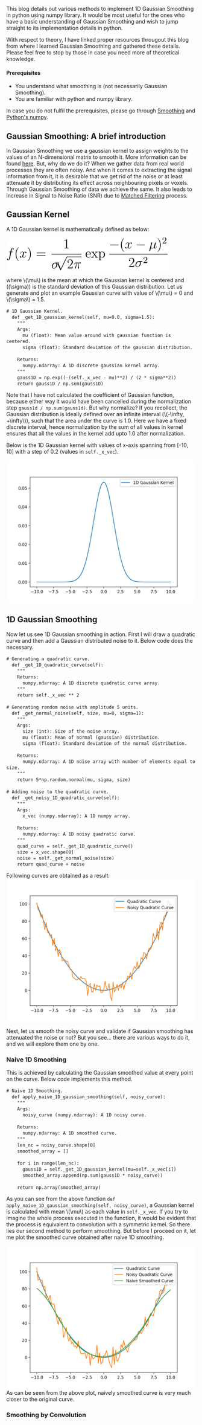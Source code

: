This blog details out various methods to implement 1D Gaussian Smoothing in python using numpy library. It would be most useful for the ones who have a basic understanding of Gaussian Smoothing and wish to jump straight to its 
implementation details in python.

With respect to theory, I have linked proper resources througout this blog from where I learned Gaussian Smoothing and gathered
these details. Please feel free to stop by those in case you need more of theoretical knowledge.

#### Prerequisites
  - You understand what smoothing is (not necessarily Gaussian Smoothing).
  - You are familiar with python and numpy library.

In case you do not fulfil the prerequisites, please go through [Smoothing](
http://web.uconn.edu/cunningham/econ397/smoothing.pdf) and [Python's numpy](http://cs231n.github.io/python-numpy-tutorial/).

## Gaussian Smoothing: A brief introduction
In Gaussian Smoothing we use a gaussian kernel to assign weights to the values of an N-dimensional matrix to smooth it. More
information can be found [here](https://homepages.inf.ed.ac.uk/rbf/HIPR2/gsmooth.htm). But, why do we do it? When we gather 
data from real world processes they are often noisy. And when it comes to extracting the signal information from it, it is 
desirable that we get rid of the noise or at least attenuate it by distributing its effect across neighbouring pixels or 
voxels. Through Gaussian Smoothing of data we achieve the same. It also leads to increase in Signal to Noise Ratio (SNR) due to 
[Matched Filtering](https://crewes.org/ForOurSponsors/ResearchReports/2002/2002-46.pdf) process.

## Gaussian Kernel
A 1D Gaussian kernel is mathematically defined as below:

![](/assets/gauss1dEqn.svg)

where \\(\mu\\) is the mean at which the Gaussian kernel is centered and \((\sigma\)) is the standard deviation of this Gaussian distribution. Let us generate and plot an example Gaussian curve with value of \\(\mu\\) = 0 and \\(\sigma\\) = 1.5.  

```
# 1D Gaussian Kernel.
  def _get_1D_gaussian_kernel(self, mu=0.0, sigma=1.5):
    """
    Args:
      mu (float): Mean value around with gaussian function is centered.
      sigma (float): Standard deviation of the gaussian distribution.

    Returns:
      numpy.ndarray: A 1D discrete gaussian kernel array.
    """
    gauss1D = np.exp((-(self._x_vec - mu)**2) / (2 * sigma**2))
    return gauss1D / np.sum(gauss1D)
```
Note that I have not calculated the coefficient of Gaussian function, because either way it would have been cancelled during the normalization step `gauss1d / np.sum(gauss1d)`. But why normalize? If you recollect, the Gaussian distribution is ideally defined over an infinite interval (\\(-\infty, +\infty\\)), such that the area under the curve is 1.0. Here we have a fixed discrete interval, hence normalization by the sum of all values in kernel ensures that all the values in the kernel add upto 1.0 after normalization. 

Below is the 1D Gaussian kernel with values of x-axis spanning from \[-10, 10\] with a step of 0.2 (values in `self._x_vec`). 

![](/assets/1D-Gaussian-Kernel.png)

## 1D Gaussian Smoothing
Now let us see 1D Gaussian smoothing in action. First I will draw a quadratic curve and then add a Gaussian distributed noise to it. Below code does the necessary.
```
# Generating a quadratic curve.
  def _get_1D_quadratic_curve(self):
    """
    Returns:
      numpy.ndarray: A 1D discrete quadratic curve array.
    """
    return self._x_vec ** 2
    
# Generating random noise with amplitude 5 units.
  def _get_normal_noise(self, size, mu=0, sigma=1):
    """
    Args:
      size (int): Size of the noise array.
      mu (float): Mean of normal (gaussian) distribution.
      sigma (float): Standard deviation of the normal distribution.

    Returns:
      numpy.ndarray: A 1D noise array with number of elements equal to size.
    """
    return 5*np.random.normal(mu, sigma, size)
    
# Adding noise to the quadratic curve.
  def _get_noisy_1D_quadratic_curve(self):
    """
    Args:
      x_vec (numpy.ndarray): A 1D numpy array.

    Returns:
      numpy.ndarray: A 1D noisy quadratic curve.
    """
    quad_curve = self._get_1D_quadratic_curve()
    size = x_vec.shape[0]
    noise = self._get_normal_noise(size)
    return quad_curve + noise
```
Following curves are obtained as a result:
![](/assets/QCandNQC.png)

Next, let us smooth the noisy curve and validate if Gaussian smoothing has attenuated the noise or not? But you see... there are various ways to do it, and we will explore them one by one.

### Naive 1D Smoothing
This is achieved by calculating the Gaussian smoothed value at every point on the curve. Below code implements this method.
```
# Naive 1D Smoothing.
  def apply_naive_1D_gaussian_smoothing(self, noisy_curve):
    """
    Args:
      noisy_curve (numpy.ndarray): A 1D noisy curve.

    Returns:
      numpy.ndarray: A 1D smoothed curve.
    """
    len_nc = noisy_curve.shape[0]
    smoothed_array = []

    for i in range(len_nc):
      gauss1D = self._get_1D_gaussian_kernel(mu=self._x_vec[i])
      smoothed_array.append(np.sum(gauss1D * noisy_curve))

    return np.array(smoothed_array)
```
As you can see from the above function `def apply_naive_1D_gaussian_smoothing(self, noisy_curve)`, a Gaussian kernel is calculated with mean \\(\mu\\) as each value in `self._x_vec`. If you try to imagine the whole process executed in the function, it would be evident that the process is equivalent to convolution with a symmetric kernel. So there lies our second method to perform smoothing. But before I proceed on it, let me plot the smoothed curve obtained after naive 1D smoothing.

![](/assets/NaiveSC.png)
As can be seen from the above plot, naively smoothed curve is very much closer to the original curve.

### Smoothing by Convolution

